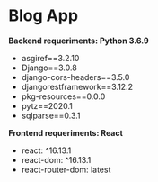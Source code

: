 # Blog App

**Backend requeriments: Python 3.6.9**

- asgiref==3.2.10
- Django==3.0.8
- django-cors-headers==3.5.0
- djangorestframework==3.12.2
- pkg-resources==0.0.0
- pytz==2020.1
- sqlparse==0.3.1

**Frontend requeriments: React**

- react: ^16.13.1
- react-dom: ^16.13.1
- react-router-dom: latest
